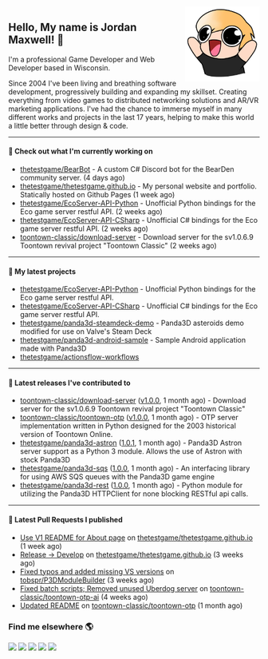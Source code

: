 <img src="https://raw.githubusercontent.com/thetestgame/thetestgame/master/images/emotes/testhappyflipped.png" width="150" align="right">

Hello, My name is Jordan Maxwell! :wave:
----

I'm a professional Game Developer and Web Developer based in Wisconsin.

Since 2004 I've been living and breathing software development, progressively building and expanding my skillset. Creating everything from video games to distributed networking solutions and AR/VR marketing applications. I've had the chance to immerse myself in many different works and projects in the last 17 years, helping to make this world a little better through design & code. 

---

#### 👷 Check out what I'm currently working on


- [thetestgame/BearBot](https://github.com/thetestgame/BearBot) - A custom C# Discord bot for the BearDen community server. (4 days ago)
- [thetestgame/thetestgame.github.io](https://github.com/thetestgame/thetestgame.github.io) - My personal website and portfolio. Statically hosted on Github Pages (1 week ago)
- [thetestgame/EcoServer-API-Python](https://github.com/thetestgame/EcoServer-API-Python) - Unofficial Python bindings for the Eco game server restful API. (2 weeks ago)
- [thetestgame/EcoServer-API-CSharp](https://github.com/thetestgame/EcoServer-API-CSharp) - Unofficial C# bindings for the Eco game server restful API. (2 weeks ago)
- [toontown-classic/download-server](https://github.com/toontown-classic/download-server) - Download server for the sv1.0.6.9 Toontown revival project &#34;Toontown Classic&#34; (2 weeks ago)

---

#### 🌱 My latest projects

- [thetestgame/EcoServer-API-Python](https://github.com/thetestgame/EcoServer-API-Python) - Unofficial Python bindings for the Eco game server restful API.
- [thetestgame/EcoServer-API-CSharp](https://github.com/thetestgame/EcoServer-API-CSharp) - Unofficial C# bindings for the Eco game server restful API.
- [thetestgame/panda3d-steamdeck-demo](https://github.com/thetestgame/panda3d-steamdeck-demo) - Panda3D asteroids demo modified for use on Valve&#39;s Steam Deck
- [thetestgame/panda3d-android-sample](https://github.com/thetestgame/panda3d-android-sample) - Sample Android application made with Panda3D
- [thetestgame/actionsflow-workflows](https://github.com/thetestgame/actionsflow-workflows)

---

#### 🔭 Latest releases I've contributed to

- [toontown-classic/download-server](https://github.com/toontown-classic/download-server) ([v1.0.0](https://github.com/toontown-classic/download-server/releases/tag/v1.0.0), 1 month ago) - Download server for the sv1.0.6.9 Toontown revival project &#34;Toontown Classic&#34;
- [toontown-classic/toontown-otp](https://github.com/toontown-classic/toontown-otp) ([v1.0.0](https://github.com/toontown-classic/toontown-otp/releases/tag/v1.0.0), 1 month ago) - OTP server implementation written in Python designed for the 2003 historical version of Toontown Online.
- [thetestgame/panda3d-astron](https://github.com/thetestgame/panda3d-astron) ([1.0.1](https://github.com/thetestgame/panda3d-astron/releases/tag/1.0.1), 1 month ago) - Panda3D Astron server support as a Python 3 module. Allows the use of Astron with stock Panda3D
- [thetestgame/panda3d-sqs](https://github.com/thetestgame/panda3d-sqs) ([1.0.0](https://github.com/thetestgame/panda3d-sqs/releases/tag/1.0.0), 1 month ago) - An interfacing library for using AWS SQS queues with the Panda3D game engine
- [thetestgame/panda3d-rest](https://github.com/thetestgame/panda3d-rest) ([1.0.0](https://github.com/thetestgame/panda3d-rest/releases/tag/1.0.0), 1 month ago) - Python module for utilizing the Panda3D HTTPClient for none blocking RESTful api calls.

---

#### 🔨 Latest Pull Requests I published

- [Use V1 README for About page](https://github.com/thetestgame/thetestgame.github.io/pull/27) on [thetestgame/thetestgame.github.io](https://github.com/thetestgame/thetestgame.github.io) (1 week ago)
- [Release -&gt; Develop](https://github.com/thetestgame/thetestgame.github.io/pull/26) on [thetestgame/thetestgame.github.io](https://github.com/thetestgame/thetestgame.github.io) (3 weeks ago)
- [Fixed typos and added missing VS versions](https://github.com/tobspr/P3DModuleBuilder/pull/17) on [tobspr/P3DModuleBuilder](https://github.com/tobspr/P3DModuleBuilder) (3 weeks ago)
- [Fixed batch scripts; Removed unused Uberdog server](https://github.com/toontown-classic/toontown-otp-ai/pull/3) on [toontown-classic/toontown-otp-ai](https://github.com/toontown-classic/toontown-otp-ai) (4 weeks ago)
- [Updated README](https://github.com/toontown-classic/toontown-otp/pull/5) on [toontown-classic/toontown-otp](https://github.com/toontown-classic/toontown-otp) (1 month ago)

### Find me elsewhere 🌎

<a href="https://linkedin.com/in/thetestgame" target="_blank" rel="noopener noreferrer"><img src="https://img.shields.io/badge/LinkedIn-Jordan%20Maxwell-purple?logo=linkedin&logoColor=blue&color=blue&style=flat-square" /></a>
<a href="https://twitter.com/thetestgame2" target="_blank" rel="noopener noreferrer"><img src="https://img.shields.io/badge/Twitter-thetestgame2-purple?logo=twitter&logoColor=white&color=blue&style=flat-square" /></a>
<a href="https://twitch.tv/thetestgame" target="_blank" rel="noopener noreferrer"><img src="https://img.shields.io/badge/Twitch-thetestgame-purple?labelColor=6441a5&logo=twitch&logoColor=white&&style=flat-square" /></a>
<a href="https://youtube.com/channel/UCe3YxaTrVk25oaO1mFSs2cw" target="_blank" rel="noopener noreferrer"><img src="https://img.shields.io/badge/Twitter-Jordan%20Maxwell-red?labelColor=FF0000&logo=youtube&logoColor=white&style=flat-square&color=red" /></a>
<a href="https://steamcommunity.com/id/thetestgame" target="_blank" rel="noopener noreferrer"><img src="https://img.shields.io/badge/Steam-thetestgame-purple?logo=steam&logoColor=black&color=black&style=flat-square" /></a>